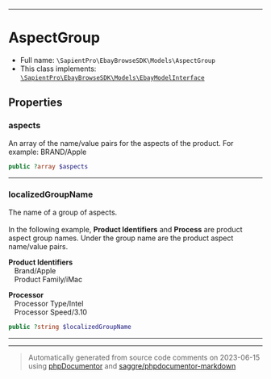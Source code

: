 ***

# AspectGroup





* Full name: `\SapientPro\EbayBrowseSDK\Models\AspectGroup`
* This class implements:
[`\SapientPro\EbayBrowseSDK\Models\EbayModelInterface`](./EbayModelInterface.md)



## Properties


### aspects

An array of the name/value pairs for the aspects of the product. For example: BRAND/Apple

```php
public ?array $aspects
```






***

### localizedGroupName

The name of a group of aspects. <br><br>In the following example, <b> Product Identifiers</b> and <b> Process</b> are product aspect group names. Under the group name are the product aspect name/value pairs. <p><b> Product Identifiers</b> <br>&nbsp;&nbsp;&nbsp;Brand/Apple <br>&nbsp;&nbsp;&nbsp;Product Family/iMac</p> <p><b> Processor</b><br>&nbsp;&nbsp;&nbsp;Processor Type/Intel <br>&nbsp;&nbsp;&nbsp;Processor Speed/3.10</p>

```php
public ?string $localizedGroupName
```






***



***
> Automatically generated from source code comments on 2023-06-15 using [phpDocumentor](http://www.phpdoc.org/) and [saggre/phpdocumentor-markdown](https://github.com/Saggre/phpDocumentor-markdown)
